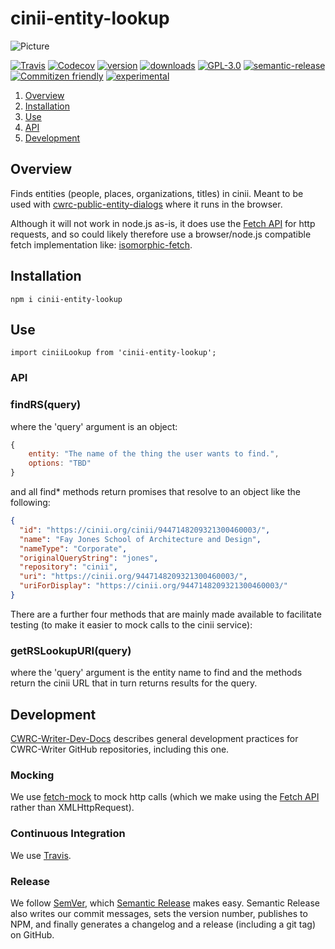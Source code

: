 # cinii-entity-lookup

![Picture](https://cwrc.ca/logos/CWRC_logos_2016_versions/CWRCLogo-Horz-FullColour.png)

[![Travis](https://img.shields.io/travis/cwrc/cinii-entity-lookup.svg)](https://travis-ci.org/cwrc/cinii-entity-lookup)
[![Codecov](https://img.shields.io/codecov/c/github/cwrc/cinii-entity-lookup.svg)](https://codecov.io/gh/cwrc/cinii-entity-lookup)
[![version](https://img.shields.io/npm/v/cinii-entity-lookup.svg)](https://npm.im/cinii-entity-lookup)
[![downloads](https://img.shields.io/npm/dm/cinii-entity-lookup.svg)](https://npm-stat.com/charts.html?package=cinii-entity-lookup&from=2015-08-01)
[![GPL-3.0](https://img.shields.io/npm/l/cinii-entity-lookup.svg)](https://opensource.org/licenses/GPL-3.0)
[![semantic-release](https://img.shields.io/badge/%20%20%F0%9F%93%A6%F0%9F%9A%80-semantic--release-e10079.svg)](https://github.com/semantic-release/semantic-release)
[![Commitizen friendly](https://img.shields.io/badge/commitizen-friendly-brightgreen.svg)](https://commitizen.github.io/cz-cli/)
[![experimental](https://badges.github.io/stability-badges/dist/experimental.svg)](https://github.com/badges/stability-badges)

1. [Overview](#overview)
1. [Installation](#installation)
1. [Use](#use)
1. [API](#api)
1. [Development](#development)

## Overview

Finds entities (people, places, organizations, titles) in cinii. Meant to be used with [cwrc-public-entity-dialogs](https://github.com/cwrc-public-entity-dialogs) where it runs in the browser.

Although it will not work in node.js as-is, it does use the [Fetch API](https://developer.mozilla.org/en-US/docs/Web/API/Fetch_API) for http requests, and so could likely therefore use a browser/node.js compatible fetch implementation like: [isomorphic-fetch](https://www.npmjs.com/package/isomorphic-fetch).

## Installation

`npm i cinii-entity-lookup`

## Use

`import ciniiLookup from 'cinii-entity-lookup';`

### API

### findRS(query)

where the 'query' argument is an object:

```js
{
    entity: "The name of the thing the user wants to find.",
    options: "TBD"
}
```

and all find\* methods return promises that resolve to an object like the following:

```json
{
  "id": "https://cinii.org/cinii/9447148209321300460003/",
  "name": "Fay Jones School of Architecture and Design",
  "nameType": "Corporate",
  "originalQueryString": "jones",
  "repository": "cinii",
  "uri": "https://cinii.org/9447148209321300460003/",
  "uriForDisplay": "https://cinii.org/9447148209321300460003/"
}
```

There are a further four methods that are mainly made available to facilitate testing (to make it easier to mock calls to the cinii service):

### getRSLookupURI(query)

where the 'query' argument is the entity name to find and the methods return the cinii URL that in turn returns results for the query.

## Development

[CWRC-Writer-Dev-Docs](https://github.com/cwrc/CWRC-Writer-Dev-Docs) describes general development practices for CWRC-Writer GitHub repositories, including this one.

<!-- ### Testing

The code in this repository is intended to run in the browser, and so we use [browser-run](https://github.com/juliangruber/browser-run) to run [browserified](https://browserify.org) [tape](https://github.com/substack/tape) tests directly in the browser.

We [decorate](https://en.wikipedia.org/wiki/Decorator_pattern) [tape](https://github.com/substack/tape) with [tape-promise](https://github.com/jprichardson/tape-promise) to allow testing with promises and async methods. -->

### Mocking

We use [fetch-mock](https://github.com/wheresrhys/fetch-mock) to mock http calls (which we make using the [Fetch API](https://developer.mozilla.org/en-US/docs/Web/API/Fetch_API) rather than XMLHttpRequest).

<!-- We use [sinon](https://sinonjs.org) [fake timers](https://sinonjs.org/releases/v4.0.1/fake-timers/) to test our timeouts, without having to wait for the timeouts. -->

<!-- ### Code Coverage

We generate code coverage by instrumenting our code with [istanbul](https://github.com/gotwarlost/istanbul) before [browser-run](https://github.com/juliangruber/browser-run) runs the tests, then extract the coverage (which [istanbul](https://github.com/gotwarlost/istanbul) writes to the global object, i.e., the window in the browser), format it with [istanbul](https://github.com/gotwarlost/istanbul), and finally report (Travis actually does this for us) to [codecov.io](codecov.io) -->

<!-- ### Transpilation

We use [babelify](https://github.com/babel/babelify) and [babel-plugin-istanbul](https://github.com/istanbuljs/babel-plugin-istanbul) to compile our code, tests, and code coverage with [babel](https://github.com/babel/babel) -->

### Continuous Integration

We use [Travis](https://travis-ci.org).

### Release

We follow [SemVer](https://semver.org), which [Semantic Release](https://github.com/semantic-release/semantic-release) makes easy. Semantic Release also writes our commit messages, sets the version number, publishes to NPM, and finally generates a changelog and a release (including a git tag) on GitHub.
